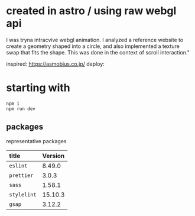 # created in astro / using raw webgl api
 
 I was tryna intracvive webgl animation.
 I analyzed a reference website to create a geometry shaped into a circle, and also implemented a texture swap that fits the shape. This was done in the context of scroll interaction."

 inspired: https://asmobius.co.jp/
 deploy: 


# starting with

```
npm i 
npm run dev
```

## packages

representative packages

| title                  | Version                                          |
| :--------------------- | :----------------------------------------------- |
| `eslint`               | 8.49.0                                           |
| `prettier`             | 3.0.3                                            |
| `sass`                 | 1.58.1                                           |
| `stylelint`            | 15.10.3                                          |
| `gsap`                 | 3.12.2                                           |

